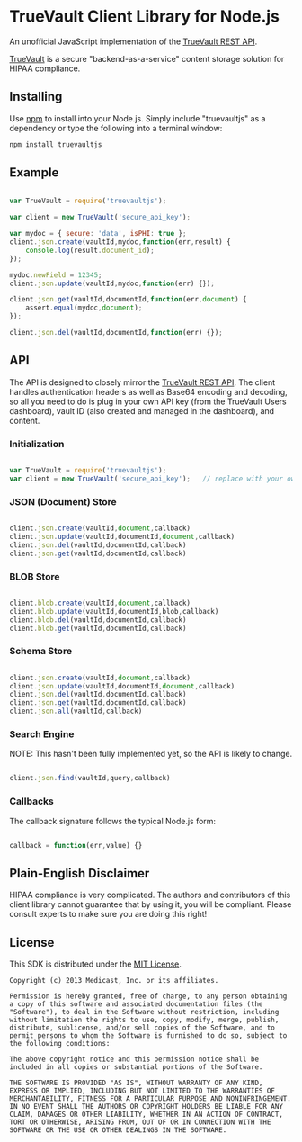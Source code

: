 # TrueVault Client Library for Node.js

An unofficial JavaScript implementation of the [TrueVault REST API](https://www.truevault.com/rest-api.html).

[TrueVault](https://www.truevault.com/) is a secure "backend-as-a-service" content storage solution for HIPAA compliance.  

## Installing

Use
[npm](http://npmjs.org) to install into your Node.js. Simply include "truevaultjs" as a dependency or type the following into a terminal window:

```sh
npm install truevaultjs
```

## Example

```js

var TrueVault = require('truevaultjs');

var client = new TrueVault('secure_api_key');

var mydoc = { secure: 'data', isPHI: true };
client.json.create(vaultId,mydoc,function(err,result) {
    console.log(result.document_id);
});

mydoc.newField = 12345;
client.json.update(vaultId,mydoc,function(err) {});

client.json.get(vaultId,documentId,function(err,document) {
    assert.equal(mydoc,document);
});

client.json.del(vaultId,documentId,function(err) {});

```

## API

The API is designed to closely mirror the [TrueVault REST API](https://www.truevault.com/rest-api.html).  The client handles authentication headers as well as Base64 encoding and decoding, so all you need to do is plug in your own API key (from the TrueVault Users dashboard), vault ID (also created and managed in the dashboard), and content.

### Initialization

```js

var TrueVault = require('truevaultjs');
var client = new TrueVault('secure_api_key');	// replace with your own

```

### JSON (Document) Store

```js

client.json.create(vaultId,document,callback)
client.json.update(vaultId,documentId,document,callback)
client.json.del(vaultId,documentId,callback)
client.json.get(vaultId,documentId,callback)

```

### BLOB Store

```js

client.blob.create(vaultId,document,callback)
client.blob.update(vaultId,documentId,blob,callback)
client.blob.del(vaultId,documentId,callback)
client.blob.get(vaultId,documentId,callback)

```

### Schema Store

```js

client.json.create(vaultId,document,callback)
client.json.update(vaultId,documentId,document,callback)
client.json.del(vaultId,documentId,callback)
client.json.get(vaultId,documentId,callback)
client.json.all(vaultId,callback)

```

### Search Engine

NOTE: This hasn't been fully implemented yet, so the API is likely to change.

```js

client.json.find(vaultId,query,callback)

```

### Callbacks

The callback signature follows the typical Node.js form:

```js

callback = function(err,value) {}

```


## Plain-English Disclaimer

HIPAA compliance is very complicated.  The authors and contributors of this client library cannot guarantee that by using it, you will be compliant.  Please consult experts to make sure you are doing this right!

## License

This SDK is distributed under the
[MIT License](http://opensource.org/licenses/MIT).

```no-highlight
Copyright (c) 2013 Medicast, Inc. or its affiliates.

Permission is hereby granted, free of charge, to any person obtaining a copy of this software and associated documentation files (the "Software"), to deal in the Software without restriction, including without limitation the rights to use, copy, modify, merge, publish, distribute, sublicense, and/or sell copies of the Software, and to permit persons to whom the Software is furnished to do so, subject to the following conditions:

The above copyright notice and this permission notice shall be included in all copies or substantial portions of the Software.

THE SOFTWARE IS PROVIDED "AS IS", WITHOUT WARRANTY OF ANY KIND, EXPRESS OR IMPLIED, INCLUDING BUT NOT LIMITED TO THE WARRANTIES OF MERCHANTABILITY, FITNESS FOR A PARTICULAR PURPOSE AND NONINFRINGEMENT. IN NO EVENT SHALL THE AUTHORS OR COPYRIGHT HOLDERS BE LIABLE FOR ANY CLAIM, DAMAGES OR OTHER LIABILITY, WHETHER IN AN ACTION OF CONTRACT, TORT OR OTHERWISE, ARISING FROM, OUT OF OR IN CONNECTION WITH THE SOFTWARE OR THE USE OR OTHER DEALINGS IN THE SOFTWARE.
```
